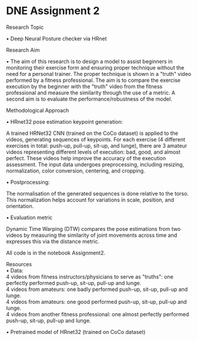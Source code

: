 # DNE Assignment 2

Research Topic

• Deep Neural Posture checker via HRnet

Research Aim

• The aim of this research is to design a model to assist beginners in monitoring their exercise form and ensuring proper technique without the need for a personal trainer. The proper technique is shown in a "truth" video performed by a fitness professional. The aim is to compare the exercise execution by the beginner with the "truth" video from the fitness professional and measure the similarity through the use of a metric. A second aim is to evaluate the performance/robustness of the model.

Methodological Approach

• HRnet32 pose estimation keypoint generation:

A trained HRNet32 CNN (trained on the CoCo dataset) is applied to the videos, generating sequences of keypoints. For each exercise (4 different exercises in total: push-up, pull-up, sit-up, and lunge), there are 3 amateur videos representing different levels of execution: bad, good, and almost perfect. These videos help improve the accuracy of the execution assessment. The input data undergoes preprocessing, including resizing, normalization, color conversion, centering, and cropping.

• Postprocessing:

The normalisation of the generated sequences is done relative to the torso. This normalization helps account for variations in scale, position, and orientation.

• Evaluation metric 

Dynamic Time Warping (DTW) compares the pose estimations from two videos by measuring the similarity of joint movements across time and expresses this via the distance metric.
    
All code is in the notebook Assignment2.

Resources  
• Data:  
    4 videos from fitness instructors/physicians to serve as "truths": one perfectly performed push-up, sit-up, pull-up and lunge.  
    4 videos from amateurs: one badly performed push-up, sit-up, pull-up and lunge.  
    4 videos from amateurs: one good performed push-up, sit-up, pull-up and lunge.  
    4 videos from another fitness professional: one almost perfectly performed push-up, sit-up, pull-up and lunge.  
        
• Pretrained model of HRnet32 (trained on CoCo dataset)
    

